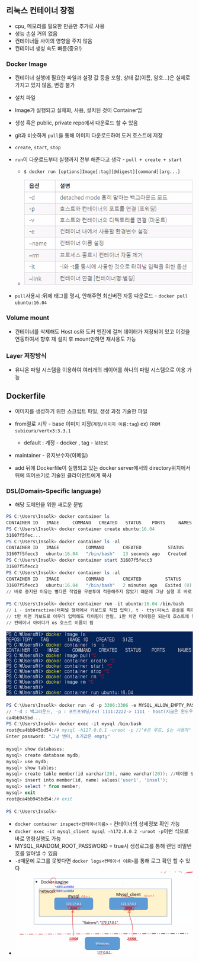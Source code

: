 ## 리눅스 컨테이너 장점

- cpu, 메모리를 필요한 만큼만 추가로 사용
- 성능 손실 거의 없음
- 컨테이너들 사이의 영향을 주지 않음
- 컨테이너 생성 속도 빠름(중요!)

### Docker Image

- 컨테이너 실행에 필요한 파일과 설정 값 등을 포함, 상태 값(이름, 암호...)은 실제로 가지고 있지 않음, 변경 불가

- 설치 파일

- Image가 실행되고 실체화, 사용, 설치된 것이 Container임

- 생성 혹은 public, private repo에서 다운로드 할 수 있음

- git과 비슷하게 `pull`을 통해 이미지 다운로드하여 도커 호스트에 저장

- `create`, `start`, `stop`

- `run`이 다운로드부터 실행까지 전부 해준다고 생각 - `pull + create + start`

  - `$ docker run [options]Image[:tag][@digest][command][arg...]`

  - ![image-20210205133942579](img.assets/image-20210205133942579.png)

- `pull`사용시 :뒤에 태그를 명시, 안해주면 최신버전 자동 다운로드 - `docker pull ubuntu:16.04`

### Volume mount

- 컨테이너를 삭제해도 Host os와 도커 엔진에 걸쳐 데이터가 저장되어 있고 이것을 연동하여서 향후 재 설치 후 mount만하면 재사용도 가능



### Layer 저장방식

- 유니온 파일 시스템을 이용하여 여러개의 레이어를 하나의 파일 시스템으로 이용 가능

## Dockerfile

- 이미지를 생성하기 위한 스크립트 파일, 생성 과정 기술한 파일

- from절로 시작 - base 이미지 지정(`계정/이미지 이름:tag`) ex) `FROM subicura/vertx3:3.3.1`
  - default : 계정 - docker , tag - latest
- maintainer - 유지보수자(이메일)
- add 뒤에 Dockerfile이 실행되고 있는 docker server에서의 directory위치에서 뒤에 띄어쓰기로 기술된 클라이언트에게 복사

### DSL(Domain-Specific language)

- 해당 도메인을 위한 새로운 문법



```powershell
PS C:\Users\Insolk> docker container ls
CONTAINER ID   IMAGE     COMMAND   CREATED   STATUS    PORTS     NAMES
PS C:\Users\Insolk> docker container create ubuntu:16.04
31607f5fec...
PS C:\Users\Insolk> docker container ls -al
CONTAINER ID   IMAGE          COMMAND       CREATED          STATUS    PORTS     NAMES
31607f5fecc3   ubuntu:16.04   "/bin/bash"   13 seconds ago   Created             ecsta..
PS C:\Users\Insolk> docker container start 31607f5fecc3
31607f5fecc3
PS C:\Users\Insolk> docker container ls -al
CONTAINER ID   IMAGE          COMMAND       CREATED         STATUS                      PORTS     NAMES
31607f5fecc3   ubuntu:16.04   "/bin/bash"   2 minutes ago   Exited (0) 43 seconds ago             ecsta..
// 바로 중지된 이유는 별다른 작업을 우분투에 적용해주지 않았기 떄문에 그냥 실행 후 바로 exit됨

PS C:\Users\Insolk> docker container run -it ubuntu:16.04 /bin/bash
// i - interactive(터미널 형태에서 키보드로 직접 입력), t - tty(리눅스 콘솔을 띄어줌), -it... /bin/bash - bash쉘 쓰겟다는 의미
// t만 치면 키보드로 아무리 입력해도 타이핑이 안됨, i만 치면 타이핑은 되는데 호스트에 명령어 전달이 안됨, 꼭 it로 쓰자
// 컨테이너 아이디가 os 호스트 이름이 됨
```

![image-20210205141320353](img.assets/image-20210205141320353.png)

```powershell
PS C:\Users\Insolk> docker run -d -p 3306:3306 -e MYSQL_ALLOW_EMPTY_PASSWORD=true --name mysql mysql:5.7
// "-d : 백그라운드, -p : 포트포워딩/ex) 1111:2222-> 1111 - host(지금은 윈도우), 2222 - container, 호스트에서 컨테이너 안에 쓰려면 포트포워딩 해야함, -e : 환경설정"
ca4bb945bd...
PS C:\Users\Insolk> docker exec -it mysql /bin/bash
root@ca4bb945bd54:/# mysql -h127.0.0.1 -uroot -p //"#은 루트, $는 사용자" 
Enter password: "그냥 엔터, 초기값은 empty"

mysql> show databases;
mysql> create database mydb;
mysql> use mydb;
mysql> show tables;
mysql> create table member(id varchar(20), name varchar(20)); //테이블 생성
mysql> insert into member(id, name) values('user1', 'insol');
mysql> select * from member;
mysql> exit
root@ca4bb945bd54:/# exit

PS C:\Users\Insolk>
```

- `docker container inspect<컨테이너이름>` - 컨테이너의 상세정보 확인 가능
- `docker exec -it mysql_client mysql -h172.0.0.2 -uroot -p`이런 식으로 바로 명령실행도 가능
- MYSQL_RANDOM_ROOT_PASSWORD = true시 생성로그를 통해 랜덤 비밀번호를 알아낼 수 있음
- `-d`때문에 로그를 못봣다면 `docker logs<컨테이너 이름>`를 통해 로그 확인 할 수 있다
- ![image-20210205171516607](img.assets/image-20210205171516607.png)